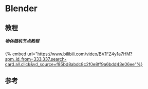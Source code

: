 # Blender

## 教程

##### 物体随机节点教程

{% embed url="https://www.bilibili.com/video/BV1FZ4y1a7HM?spm_id_from=333.337.search-card.all.click&vd_source=f85bd8abdc8c2f0e8ff9a6bdd43e06ee"%}

## 参考
